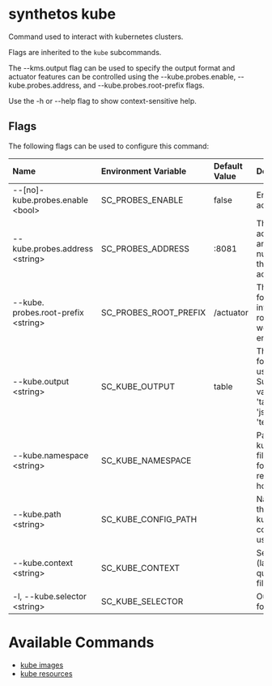 # synthetos kube

Command used to interact with kubernetes clusters.

Flags are inherited to the `kube` subcommands.

The --kms.output flag can be used to specify the output format and actuator features can be controlled using the --kube.probes.enable, --kube.probes.address, and --kube.probes.root-prefix flags.

Use the -h or --help flag to show context-sensitive help.

## Flags

The following flags can be used to configure this command:

| Name                                 | Environment Variable  | Default Value | Description                                                                 |
| :------------------------------------| :---------------------| :-------------| :---------------------------------------------------------------------------|
| --[no]-kube.probes.enable \<bool>    | SC_PROBES_ENABLE      | false         | Enable the actuator.                                                        |
| --kube.probes.address \<string>      | SC_PROBES_ADDRESS     | :8081         | The address and port number of the actuator.                                |
| --kube. probes.root-prefix \<string> | SC_PROBES_ROOT_PREFIX | /actuator     | The prefix for the internal routes of web endpoints.                        |
| --kube.output \<string>              | SC_KUBE_OUTPUT        | table         | The output format to use. Supported values are 'table', 'json', and 'text'. |
| --kube.namespace \<string>           | SC_KUBE_NAMESPACE     |               | Path to the kubeconfig file to use for requests or host url                 |
| --kube.path \<string>                | SC_KUBE_CONFIG_PATH   |               | Name of the kubeconfig context to use                                       |
| --kube.context \<string>             | SC_KUBE_CONTEXT       |               | Selector (label query) to filter on                                         |
| -l, --kube.selector \<string>        | SC_KUBE_SELECTOR      |               | Output format                                                               |

# Available Commands

* [kube images](./kube.images.md)
* [kube resources](./kube.resources.md)
